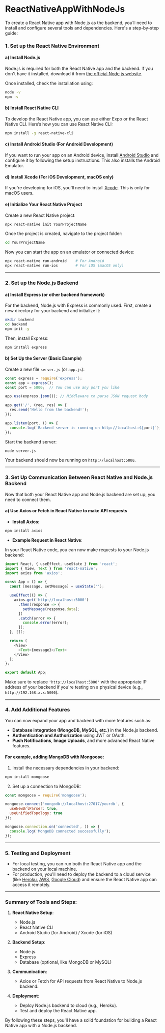 # ReactNativeAppWithNodeJs
To create a React Native app with Node.js as the backend, you’ll need to install and configure several tools and dependencies. Here's a step-by-step guide:

### 1. **Set up the React Native Environment**

#### a) Install Node.js
Node.js is required for both the React Native app and the backend. If you don't have it installed, download it from [the official Node.js website](https://nodejs.org/).

Once installed, check the installation using:

```bash
node -v
npm -v
```

#### b) Install React Native CLI
To develop the React Native app, you can use either Expo or the React Native CLI. Here’s how you can use React Native CLI:

```bash
npm install -g react-native-cli
```

#### c) Install Android Studio (For Android Development)
If you want to run your app on an Android device, install [Android Studio](https://developer.android.com/studio) and configure it by following the setup instructions. This also installs the Android Emulator.

#### d) Install Xcode (For iOS Development, macOS only)
If you're developing for iOS, you'll need to install [Xcode](https://developer.apple.com/xcode/). This is only for macOS users.

#### e) Initialize Your React Native Project
Create a new React Native project:

```bash
npx react-native init YourProjectName
```

Once the project is created, navigate to the project folder:

```bash
cd YourProjectName
```

Now you can start the app on an emulator or connected device:

```bash
npx react-native run-android    # For Android
npx react-native run-ios        # For iOS (macOS only)
```

---

### 2. **Set up the Node.js Backend**

#### a) Install Express (or other backend framework)
For the backend, Node.js with Express is commonly used. First, create a new directory for your backend and initialize it:

```bash
mkdir backend
cd backend
npm init -y
```

Then, install Express:

```bash
npm install express
```

#### b) Set Up the Server (Basic Example)
Create a new file `server.js` (or `app.js`):

```js
const express = require('express');
const app = express();
const port = 5000;  // You can use any port you like

app.use(express.json()); // Middleware to parse JSON request body

app.get('/', (req, res) => {
  res.send('Hello from the backend!');
});

app.listen(port, () => {
  console.log(`Backend server is running on http://localhost:${port}`);
});
```

Start the backend server:

```bash
node server.js
```

Your backend should now be running on `http://localhost:5000`.

---

### 3. **Set Up Communication Between React Native and Node.js Backend**

Now that both your React Native app and Node.js backend are set up, you need to connect them.

#### a) Use Axios or Fetch in React Native to make API requests

- **Install Axios**:

```bash
npm install axios
```

- **Example Request in React Native**:

In your React Native code, you can now make requests to your Node.js backend:

```js
import React, { useEffect, useState } from 'react';
import { View, Text } from 'react-native';
import axios from 'axios';

const App = () => {
  const [message, setMessage] = useState('');

  useEffect(() => {
    axios.get('http://localhost:5000')
      .then(response => {
        setMessage(response.data);
      })
      .catch(error => {
        console.error(error);
      });
  }, []);

  return (
    <View>
      <Text>{message}</Text>
    </View>
  );
};

export default App;
```

Make sure to replace `'http://localhost:5000'` with the appropriate IP address of your backend if you're testing on a physical device (e.g., `http://192.168.x.x:5000`).

---

### 4. **Add Additional Features**

You can now expand your app and backend with more features such as:

- **Database integration (MongoDB, MySQL, etc.)** in the Node.js backend.
- **Authentication and Authorization** using JWT or OAuth.
- **Push Notifications**, **Image Uploads**, and more advanced React Native features.

#### For example, adding MongoDB with Mongoose:

1. Install the necessary dependencies in your backend:

```bash
npm install mongoose
```

2. Set up a connection to MongoDB:

```js
const mongoose = require('mongoose');

mongoose.connect('mongodb://localhost:27017/yourdb', {
  useNewUrlParser: true,
  useUnifiedTopology: true
});

mongoose.connection.on('connected', () => {
  console.log('MongoDB connected successfully');
});
```

---

### 5. **Testing and Deployment**

- For local testing, you can run both the React Native app and the backend on your local machine.
- For production, you'll need to deploy the backend to a cloud service (like [Heroku](https://www.heroku.com/), [AWS](https://aws.amazon.com/), [Google Cloud](https://cloud.google.com/)) and ensure the React Native app can access it remotely.

---

### Summary of Tools and Steps:

1. **React Native Setup**:
   - Node.js
   - React Native CLI
   - Android Studio (for Android) / Xcode (for iOS)
   
2. **Backend Setup**:
   - Node.js
   - Express
   - Database (optional, like MongoDB or MySQL)

3. **Communication**:
   - Axios or Fetch for API requests from React Native to Node.js backend.

4. **Deployment**:
   - Deploy Node.js backend to cloud (e.g., Heroku).
   - Test and deploy the React Native app.

By following these steps, you'll have a solid foundation for building a React Native app with a Node.js backend.
